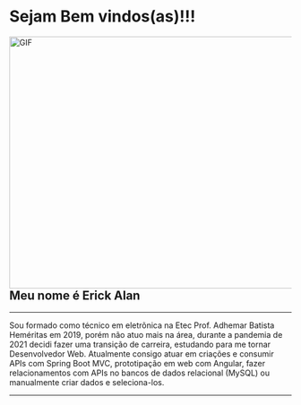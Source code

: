 # Sejam Bem vindos(as)!!!

<img align="right" alt="GIF" src="https://imgur.com/XwcZU9t.gif" width="700" height="450" />

<h2> Meu nome é Erick Alan </h2>

 ---
 
<p> Sou formado como técnico em eletrõnica na Etec Prof. Adhemar Batista Heméritas em 2019,
porém não atuo mais na área, durante a pandemia de 2021 decidi fazer uma transição de carreira, estudando
para me tornar Desenvolvedor Web. Atualmente consigo atuar em criações e consumir APIs com Spring Boot MVC, 
prototipação em web com Angular, fazer relacionamentos com APIs no bancos de dados relacional (MySQL) ou
manualmente criar dados e seleciona-los. </p>

----









